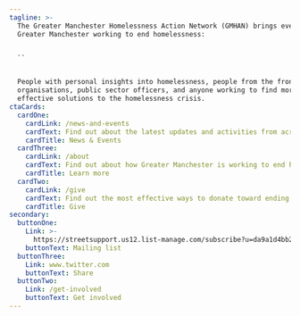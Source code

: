 ```yaml
---
tagline: >-
  The Greater Manchester Homelessness Action Network (GMHAN) brings everyone in
  Greater Manchester working to end homelessness:


  ``


  People with personal insights into homelessness, people from the frontline
  organisations, public sector officers, and anyone working to find more
  effective solutions to the homelessness crisis.
ctaCards:
  cardOne:
    cardLink: /news-and-events
    cardText: Find out about the latest updates and activities from across the Network
    cardTitle: News & Events
  cardThree:
    cardLink: /about
    cardText: Find out about how Greater Manchester is working to end homelessness
    cardTitle: Learn more
  cardTwo:
    cardLink: /give
    cardText: Find out the most effective ways to donate toward ending homelessness
    cardTitle: Give
secondary:
  buttonOne:
    Link: >-
      https://streetsupport.us12.list-manage.com/subscribe?u=da9a1d4bb2b1a69a981456972&id=3c6ae13085
    buttonText: Mailing list
  buttonThree:
    Link: www.twitter.com
    buttonText: Share
  buttonTwo:
    Link: /get-involved
    buttonText: Get involved
---
```


